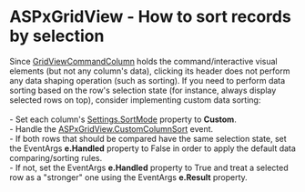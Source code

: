# ASPxGridView - How to sort records by selection


<p>Since <a href="https://documentation.devexpress.com/#AspNet/clsDevExpressWebGridViewCommandColumntopic">GridViewCommandColumn</a> holds the command/interactive visual elements (but not any column's data), clicking its header does not perform any data shaping operation (such as sorting). If you need to perform data sorting based on the row's selection state (for instance, always display selected rows on top), consider implementing custom data sorting:<br><br>- Set each column's <a href="https://documentation.devexpress.com/#AspNet/DevExpressWebGridViewDataColumnSettings_SortModetopic">Settings.SortMode</a> property to <strong>Custom</strong>.<br>- Handle the <a href="https://documentation.devexpress.com/#AspNet/DevExpressWebASPxGridView_CustomColumnSorttopic">ASPxGridView.CustomColumnSort</a> event.<br>- If both rows that should be compared have the same selection state, set the EventArgs <strong>e.Handled</strong> property to False in order to apply the default data comparing/sorting rules.<br>- If not, set the EventArgs <strong>e.Handled</strong> property to True and treat a selected row as a "stronger" one using the EventArgs <strong>e.Result</strong> property.</p>

<br/>


